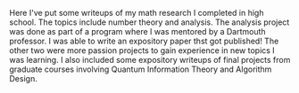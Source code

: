 Here I've put some writeups of my math research I completed in high school. The topics include number theory and analysis. The analysis project was done as part of a program where I was mentored by a Dartmouth professor. I was able to write an expository paper thst got published! The other two were more passion projects to gain experience in new topics I was learning. I also included some expository writeups of final projects from graduate courses involving Quantum Information Theory and Algorithm Design.
